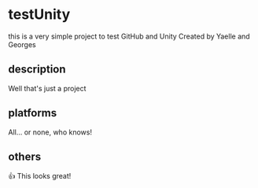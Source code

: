 # testUnity
this is a very simple project to test GitHub and Unity
Created by Yaelle and Georges

## description
Well that's just a project

## platforms
All... or none, who knows!

## others
:+1: This looks great!
